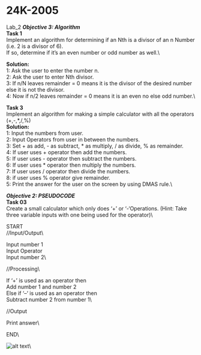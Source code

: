 # 24K-2005
Lab_2
***Objective 3: Algorithm***\
**Task 1**\
Implement an algorithm for determining if an Nth is a divisor of an n Number (i.e. 2 is a divisor of 6).\
If so, determine if it’s an even number or odd number as well.\

**Solution:**\
1: Ask the user to enter the number n.\
2: Ask the user to enter Nth divisor.\
3: If n/N leaves remainder = 0 means it is the divisor of the desired number else it is not the divisor.\
4: Now if n/2 leaves remainder = 0 means it is an even no else odd number.\

**Task 3**\
Implement an algorithm for making a simple calculator with all the operators (+,-,*,/,%)\
**Solution:**\
1: Input the numbers from user.\
2: Input Operators from user in between the numbers.\
3: Set + as add, - as subtract, * as multiply, / as divide, % as remainder.\
4: If user uses + operator then add the numbers.\
5: If user uses - operator then subtract the numbers.\
6: If user uses * operator then multiply the numbers.\
7: If user uses / operator then divide the numbers.\
8: if user uses % operator give remainder.\
5: Print the answer for the user on the screen by using DMAS rule.\

***Objective 2: PSEUDOCODE***\
**Task 03**\
Create a small calculator which only does ‘+’ or ‘-‘Operations. (Hint: Take three variable inputs with
one being used for the operator)\

START\
//Input/Output\

Input number 1\
Input Operator\
Input number 2\

//Processing\

If ‘+’ is used as an operator then\
Add number 1 and number 2\
Else if ‘–‘ is used as an operator then \
Subtract number 2 from number 1\

//Output

Print answer\

END\

![alt text](https://myoctocat.com/assets/images/base-octocat.svg)\
